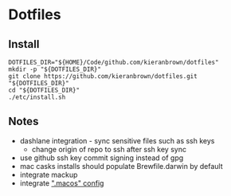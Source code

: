 # Dotfiles

## Install

```shell
DOTFILES_DIR="${HOME}/Code/github.com/kieranbrown/dotfiles"
mkdir -p "${DOTFILES_DIR}"
git clone https://github.com/kieranbrown/dotfiles.git "${DOTFILES_DIR}"
cd "${DOTFILES_DIR}"
./etc/install.sh
```

## Notes

- dashlane integration - sync sensitive files such as ssh keys
  - change origin of repo to ssh after ssh key sync
- use github ssh key commit signing instead of gpg
- mac casks installs should populate Brewfile.darwin by default
- integrate mackup
- integrate [".macos" config](https://github.com/driesvints/dotfiles/blob/main/.macos)
